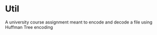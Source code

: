 # Util
A university course assignment meant to encode and decode a file using Huffman Tree encoding
